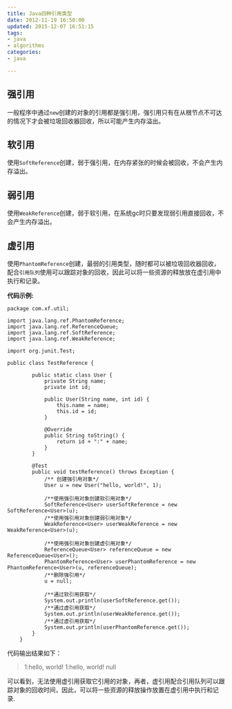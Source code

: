 ```yaml
---
title: Java四种引用类型
date: 2012-11-19 16:50:00
updated: 2015-12-07 16:51:15
tags: 
- java
- algorithms
categories: 
- java

---
```

## 强引用

一般程序中通过`new`创建的对象的引用都是强引用，强引用只有在从根节点不可达的情况下才会被垃圾回收器回收，所以可能产生内存溢出。

## 软引用

使用`SoftReference`创建，弱于强引用，在内存紧张的时候会被回收，不会产生内存溢出。

## 弱引用

使用`WeakReference`创建，弱于软引用，在系统gc时只要发现弱引用直接回收，不会产生内存溢出。

## 虚引用

使用`PhantomReference`创建，最弱的引用类型，随时都可以被垃圾回收器回收，配合`引用队列`使用可以跟踪对象的回收，因此可以将一些资源的释放放在虚引用中执行和记录。


<!--more-->


**代码示例:**

    package com.xf.util;
    
    import java.lang.ref.PhantomReference;
    import java.lang.ref.ReferenceQueue;
    import java.lang.ref.SoftReference;
    import java.lang.ref.WeakReference;
    
    import org.junit.Test;
    
    public class TestReference {
    
    	    public static class User {
    	        private String name;
    	        private int id;
    
    	        public User(String name, int id) {
    	            this.name = name;
    	            this.id = id;
    	        }
    
    	        @Override
    	        public String toString() {
    	            return id + ":" + name;
    	        }
    	    }
    
    	    @Test
    	    public void testReference() throws Exception {
    	        /** 创建强引用对象*/
    	        User u = new User("hello, world!", 1);
    
    	        /**使用强引用对象创建软引用对象*/
    	        SoftReference<User> userSoftReference = new SoftReference<User>(u);
    	        /**使用强引用对象创建弱引用对象*/
    	        WeakReference<User> userWeakReference = new WeakReference<User>(u);
    
    	        /**使用强引用对象创建虚引用对象*/
    	        ReferenceQueue<User> referenceQueue = new ReferenceQueue<User>();
    	        PhantomReference<User> userPhantomReference = new PhantomReference<User>(u, referenceQueue);
    	        /**删除强引用*/
    	        u = null;
    
    	        /**通过软引用获取*/
    	        System.out.println(userSoftReference.get());
    	        /**通过虚引用获取*/
    	        System.out.println(userWeakReference.get());
    	        /**通过虚引用获取*/
    	        System.out.println(userPhantomReference.get());
    	    }
    	}
    	

代码输出结果如下：

> 1:hello, world! 1:hello, world! null

可以看到，无法使用虚引用获取它引用的对象，再者，虚引用配合引用队列可以跟踪对象的回收时间，因此，可以将一些资源的释放操作放置在虚引用中执行和记录.